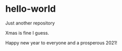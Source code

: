 # hello-world
Just another repository

Xmas is fine I guess. 

Happy new year to everyone and a prosperous 2021!
